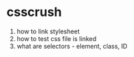 # csscrush

1. how to link stylesheet
2. how to test css file is linked
3. what are selectors - element, class, ID
